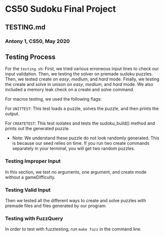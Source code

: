 # CS50 Sudoku Final Project 
## TESTING.md
### Antony 1, CS50, May 2020

## Testing Process
For the `testing.sh`:
First, we tried various erroneous input lines to check our input validation.
Then, we testing the solver on premade sudoku puzzles.
Then, we tested create on *easy*, *medium*, and *hard* mode.
Finally, we testing the create and solve in unison on *easy*, *medium*, and *hard* mode.
We also included a memory leak check on a create and solve command.

For macros testing, we used the following flags:

For `UNITTEST`:
This test loads a puzzle, solves the puzzle, and then prints the output.

For `CREATETEST`:
This test isolates and tests the sudoku_build() method and prints out the generated puzzle.

* Note: We understand these puzzle do not look randomly generated. This is because our seed relies on time. If you run two create commands separately in your terminal, you will get two random puzzles.

### Testing Improper Input
In this section, we test no arguments, one argument, and create mode without a gameDifficulty.

### Testing Valid Input
Then we tested all the different ways to create and solve puzzles with premade files and files generated by our program.


### Testing with FuzzQuery
In order to test with fuzztesting, run `make fuzz` in the command line.